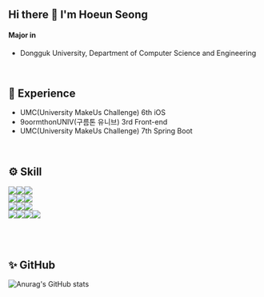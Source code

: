 ## Hi there 👋 I'm Hoeun Seong
#### Major in
<ul>
  <li>Dongguk University, Department of Computer Science and Engineering</li>
</ul>
<br>

## 🫧 Experience
<ul>
  <li>UMC(University MakeUs Challenge) 6th iOS</li>
  <li>9oormthonUNIV(구름톤 유니브) 3rd Front-end</li>
  <li>UMC(University MakeUs Challenge) 7th Spring Boot</li>
</ul>
<br>

## ⚙️ Skill
<img src="https://img.shields.io/badge/Java-007396?style=flat-square&logo=Java&logoColor=white"/><img src="https://img.shields.io/badge/Python-3776AB?style=flat-square&logo=Python&logoColor=white"/><img src="https://img.shields.io/badge/Swift-F05138?style=flat-square&logo=Swift&logoColor=white"/><br>
<img src="https://img.shields.io/badge/Spring Boot-6DB33F?style=flat-square&logo=SpringBoot&logoColor=white"/><img src="https://img.shields.io/badge/UIKit-2396F3?style=flat-square&logo=UIKit&logoColor=white"/><img src="https://img.shields.io/badge/CocoaPods-EE3322?style=flat-square&logo=CocoaPods&logoColor=white"/><br>
<img src="https://img.shields.io/badge/MySQL-4479A1?style=flat-square&logo=MySQL&logoColor=white"/><img src="https://img.shields.io/badge/PostgreSQL-4169E1?style=flat-square&logo=PostgreSQL&logoColor=white"/><img src="https://img.shields.io/badge/Redis-FF4438?style=flat-square&logo=Redis&logoColor=white"/><br>
<img src="https://img.shields.io/badge/Intellij IDEA-000000?style=flat-square&logo=IntellijIDEA&logoColor=white"/><img src="https://img.shields.io/badge/Xcode-147EFB?style=flat-square&logo=Xcode&logoColor=white"/><img src="https://img.shields.io/badge/Docker-2496ED?style=flat-square&logo=Docker&logoColor=white"/><img src="https://img.shields.io/badge/Swagger-85EA2D?style=flat-square&logo=Swagger&logoColor=white"/><br>
<br><br><br>

## ✨ GitHub
![Anurag's GitHub stats](https://github-readme-stats.vercel.app/api?username=sunhanmoo&show_icons=true&theme=graywhite)
